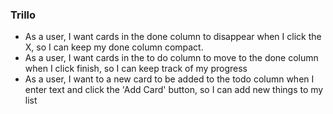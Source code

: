 ### Trillo

* As a user, I want cards in the done column to disappear when I click the X, so I can keep my done column compact.
* As a user, I want cards in the to do column to move to the done column when I click finish, so I can keep track of my progress
* As a user, I want to a new card to be added to the todo column when I enter text and click the 'Add Card' button, so I can add new things to my list
